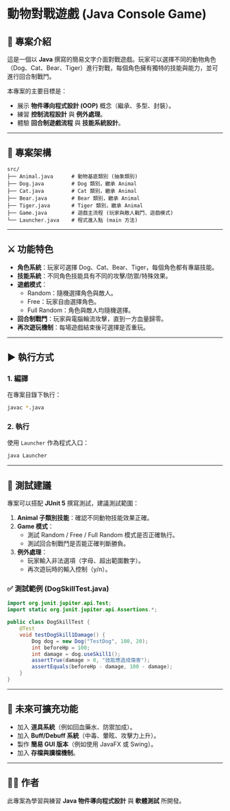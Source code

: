 # 動物對戰遊戲 (Java Console Game)

## 📖 專案介紹
這是一個以 **Java** 撰寫的簡易文字介面對戰遊戲。玩家可以選擇不同的動物角色（Dog、Cat、Bear、Tiger）進行對戰，每個角色擁有獨特的技能與能力，並可進行回合制戰鬥。

本專案的主要目標是：
- 展示 **物件導向程式設計 (OOP)** 概念（繼承、多型、封裝）。
- 練習 **控制流程設計** 與 **例外處理**。
- 體驗 **回合制遊戲流程** 與 **技能系統設計**。

---

## 📂 專案架構
```
src/
├── Animal.java      # 動物基底類別 (抽象類別)
├── Dog.java         # Dog 類別，繼承 Animal
├── Cat.java         # Cat 類別，繼承 Animal
├── Bear.java        # Bear 類別，繼承 Animal
├── Tiger.java       # Tiger 類別，繼承 Animal
├── Game.java        # 遊戲主流程 (玩家與敵人戰鬥、遊戲模式)
└── Launcher.java    # 程式進入點 (main 方法)
```

---

## ⚔️ 功能特色
- **角色系統**：玩家可選擇 Dog、Cat、Bear、Tiger，每個角色都有專屬技能。
- **技能系統**：不同角色技能具有不同的攻擊/防禦/特殊效果。
- **遊戲模式**：
  - Random：隨機選擇角色與敵人。
  - Free：玩家自由選擇角色。
  - Full Random：角色與敵人均隨機選擇。
- **回合制戰鬥**：玩家與電腦輪流攻擊，直到一方血量歸零。
- **再次遊玩機制**：每場遊戲結束後可選擇是否重玩。

---

## ▶️ 執行方式
### 1. 編譯
在專案目錄下執行：
```bash
javac *.java
```

### 2. 執行
使用 `Launcher` 作為程式入口：
```bash
java Launcher
```

---

## 🧪 測試建議
專案可以搭配 **JUnit 5** 撰寫測試，建議測試範圍：
1. **Animal 子類別技能**：確認不同動物技能效果正確。
2. **Game 模式**：
   - 測試 Random / Free / Full Random 模式是否正確執行。
   - 測試回合制戰鬥是否能正確判斷勝負。
3. **例外處理**：
   - 玩家輸入非法選項（字母、超出範圍數字）。
   - 再次遊玩時的輸入控制（y/n）。

### ✅ 測試範例 (DogSkillTest.java)
```java
import org.junit.jupiter.api.Test;
import static org.junit.jupiter.api.Assertions.*;

public class DogSkillTest {
    @Test
    void testDogSkill1Damage() {
        Dog dog = new Dog("TestDog", 100, 20);
        int beforeHp = 100;
        int damage = dog.useSkill1();
        assertTrue(damage > 0, "技能應造成傷害");
        assertEquals(beforeHp - damage, 100 - damage);
    }
}
```

---

## 📌 未來可擴充功能
- 加入 **道具系統**（例如回血藥水、防禦加成）。
- 加入 **Buff/Debuff 系統**（中毒、暈眩、攻擊力上升）。
- 製作 **簡易 GUI 版本**（例如使用 JavaFX 或 Swing）。
- 加入 **存檔與讀檔機制**。

---

## 👨‍💻 作者
此專案為學習與練習 **Java 物件導向程式設計** 與 **軟體測試** 所開發。
